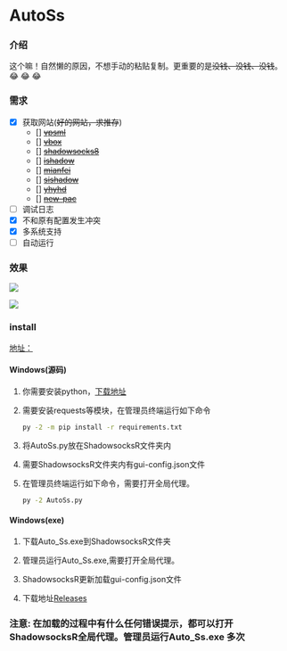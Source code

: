 # AutoSs
### 介绍

这个嘛！自然懒的原因，不想手动的粘贴复制。更重要的是~~没钱、没钱、没钱~~。:joy: :joy: :joy:

### 需求

- [x] 获取网站(~~好的网站，求推存~~)
    - [] [~~vpsml~~](http://ss.vpsml.site/)
    - [] [~~vbox~~](https://www.vbox.co/)
    - [] [~~shadowsocks8~~](http://free.shadowsocks8.cc/)
    - [] [~~ishadow~~](https://ishadow.info/)
    - [] [~~mianfei~~](http://www.shadowsocks.asia/mianfei/10.html)
    - [] [~~sishadow~~](http://ishadow.info/)
    - [] [~~yhyhd~~](https://xsjs.yhyhd.org/free-ss/)
    - [] [~~new-pac~~](https://github.com/Alvin9999/new-pac/wiki/ss%E5%85%8D%E8%B4%B9%E8%B4%A6%E5%8F%B7)
- [ ] 调试日志
- [x] 不和原有配置发生冲突
- [x] 多系统支持
- [ ] 自动运行

### 效果
![](./img/getSs_img.jpg)

![](./img/Ss_img.jpg)

### install
[地址：](https://softs.fun/?dir=%E7%A7%91%E5%AD%A6%E4%B8%8A%E7%BD%91/PC/Shadowsocks/Windows)

#### Windows(源码)

1. 你需要安装python，[下载地址](https://www.python.org/)

2. 需要安装requests等模块，在管理员终端运行如下命令

   ```cmd
   py -2 -m pip install -r requirements.txt
   ```

3. 将AutoSs.py放在ShadowsocksR文件夹内

4. 需要ShadowsocksR文件夹内有gui-config.json文件

5. 在管理员终端运行如下命令，需要打开全局代理。
    ```cmd
    py -2 AutoSs.py
    ```

#### Windows(exe)

1. 下载Auto_Ss.exe到ShadowsocksR文件夹

2. 管理员运行Auto_Ss.exe,需要打开全局代理。

3. ShadowsocksR更新加载gui-config.json文件

4. 下载地址[Releases](https://github.com/luxux/spider/releases)

### 注意: 在加载的过程中有什么任何错误提示，都可以打开ShadowsocksR全局代理。管理员运行Auto_Ss.exe **多次**

